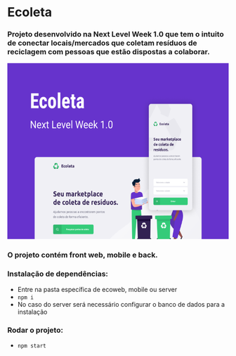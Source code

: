 # Ecoleta
### Projeto desenvolvido na Next Level Week 1.0 que tem o intuito de conectar locais/mercados que coletam resíduos de reciclagem com pessoas que estão dispostas a colaborar.

<img src="mobile/assets/ecoleta.png" height=400 width=550> 

### O projeto contém front web, mobile e back.

### Instalação de dependências:
- Entre na pasta específica de ecoweb, mobile ou server
- ```npm i```
- No caso do server será necessário configurar o banco de dados para a instalação

### Rodar o projeto:
- ```npm start```
